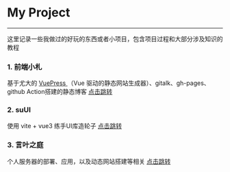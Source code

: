 # My Project

------

这里记录一些我做过的好玩的东西或者小项目，包含项目过程和大部分涉及知识的教程

### 1. 前端小札

基于尤大的 [ VuePress ](https://github.com/vuejs/vuepress)（Vue 驱动的静态网站生成器）、gitalk、gh-pages、github Action搭建的静态博客  [ 点击跳转](./vuepress)



### 2. suUI

使用 vite + vue3 练手UI库造轮子 [ 点击跳转](./suUI)



### 3. 言叶之庭

个人服务器的部署、应用，以及动态网站搭建等相关    [ 点击跳转](./yanye)



